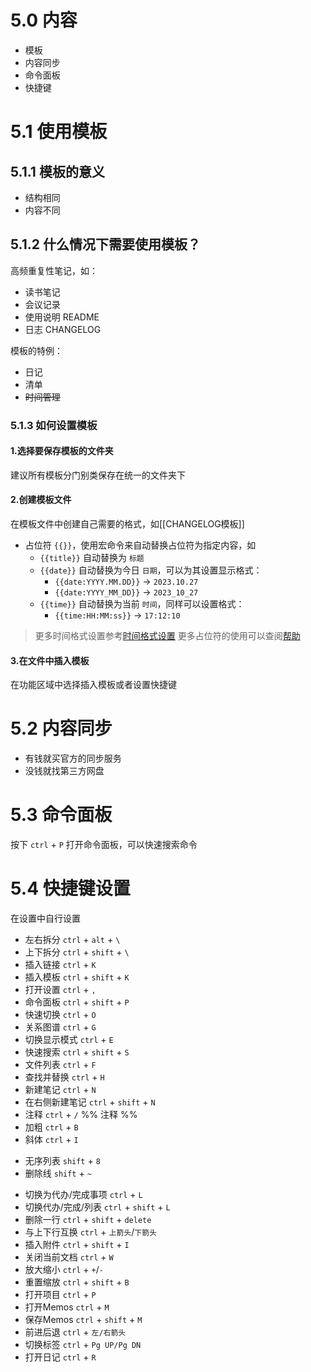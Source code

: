 # 5.0 内容
* 模板
* 内容同步
* 命令面板
* 快捷键

# 5.1 使用模板
## 5.1.1 模板的意义
* 结构相同
* 内容不同

## 5.1.2 什么情况下需要使用模板？
高频重复性笔记，如：
* 读书笔记
* 会议记录
* 使用说明 README
* 日志 CHANGELOG

模板的特例：
* 日记
* 清单
* ~~时间管理~~
### 5.1.3 如何设置模板
#### 1.选择要保存模板的文件夹
建议所有模板分门别类保存在统一的文件夹下
#### 2.创建模板文件
在模板文件中创建自己需要的格式，如[[CHANGELOG模板]]
* 占位符 `{{}}`，使用宏命令来自动替换占位符为指定内容，如
	* `{{title}}` 自动替换为 `标题`
	* `{{date}}` 自动替换为今日 `日期`，可以为其设置显示格式：
		* `{{date:YYYY.MM.DD}}` -> `2023.10.27`
		* `{{date:YYYY_MM_DD}}` -> `2023_10_27`
	* `{{time}}` 自动替换为当前 `时间`，同样可以设置格式：
		* `{{time:HH:MM:ss}}`  -> `17:12:10`
> 更多时间格式设置参考[时间格式设置](https://momentjs.com/docs/#/displaying/format/)
> 更多占位符的使用可以查阅[帮助](https://help.obsidian.md/Home)
#### 3.在文件中插入模板
在功能区域中选择插入模板或者设置快捷键

# 5.2 内容同步
* 有钱就买官方的同步服务
* 没钱就找第三方网盘

# 5.3 命令面板
按下 `ctrl` + `P` 打开命令面板，可以快速搜索命令

# 5.4 快捷键设置
在设置中自行设置
* 左右拆分 `ctrl` + `alt` + `\`
* 上下拆分 `ctrl` + `shift` + `\`
* 插入链接 `ctrl` + `K`
* 插入模板 `ctrl` + `shift` + `K`
* 打开设置 `ctrl` + `,`
* 命令面板 `ctrl` + `shift` + `P`
* 快速切换 `ctrl` + `O`
* 关系图谱 `ctrl` + `G`
* 切换显示模式 `ctrl` + `E`
* 快速搜索 `ctrl` + `shift` + `S`
* 文件列表 `ctrl` + `F`
* 查找并替换 `ctrl` + `H`
* 新建笔记 `ctrl` + `N`
* 在右侧新建笔记 `ctrl` + `shift` + `N`
* 注释 `ctrl` + `/` %% 注释 %%
* 加粗 `ctrl` + `B`
* 斜体 `ctrl` + `I`
- 无序列表 `shift` + `8`
- 删除线 `shift` + `~`
* 切换为代办/完成事项 `ctrl` + `L`
* 切换代办/完成/列表 `ctrl` + `shift` + `L`
* 删除一行 `ctrl` + `shift` + `delete`
* 与上下行互换 `ctrl` + `上箭头`/`下箭头`
* 插入附件 `ctrl` + `shift` + `I`
* 关闭当前文档 `ctrl` + `W`
* 放大缩小 `ctrl` + `+`/`-`
* 重置缩放 `ctrl` + `shift` + `B`
* 打开项目 `ctrl` + `P`
* 打开Memos `ctrl` + `M`
* 保存Memos `ctrl` + `shift` + `M`
* 前进后退 `ctrl` + `左/右箭头`
* 切换标签 `ctrl` + `Pg UP/Pg DN`
* 打开日记 `ctrl` + `R`
